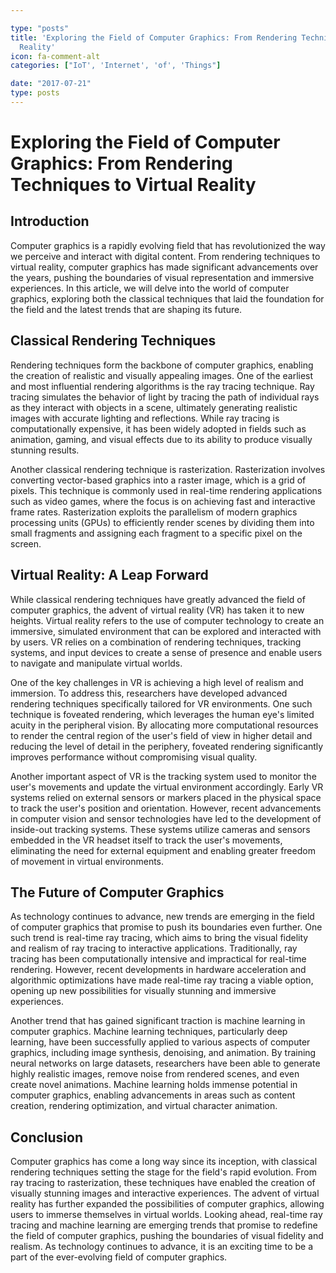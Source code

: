 ```yaml
---

type: "posts"
title: 'Exploring the Field of Computer Graphics: From Rendering Techniques to Virtual
  Reality'
icon: fa-comment-alt
categories: ["IoT', 'Internet', 'of', 'Things"]

date: "2017-07-21"
type: posts
---
```





# Exploring the Field of Computer Graphics: From Rendering Techniques to Virtual Reality

## Introduction

Computer graphics is a rapidly evolving field that has revolutionized the way we perceive and interact with digital content. From rendering techniques to virtual reality, computer graphics has made significant advancements over the years, pushing the boundaries of visual representation and immersive experiences. In this article, we will delve into the world of computer graphics, exploring both the classical techniques that laid the foundation for the field and the latest trends that are shaping its future.

## Classical Rendering Techniques

Rendering techniques form the backbone of computer graphics, enabling the creation of realistic and visually appealing images. One of the earliest and most influential rendering algorithms is the ray tracing technique. Ray tracing simulates the behavior of light by tracing the path of individual rays as they interact with objects in a scene, ultimately generating realistic images with accurate lighting and reflections. While ray tracing is computationally expensive, it has been widely adopted in fields such as animation, gaming, and visual effects due to its ability to produce visually stunning results.

Another classical rendering technique is rasterization. Rasterization involves converting vector-based graphics into a raster image, which is a grid of pixels. This technique is commonly used in real-time rendering applications such as video games, where the focus is on achieving fast and interactive frame rates. Rasterization exploits the parallelism of modern graphics processing units (GPUs) to efficiently render scenes by dividing them into small fragments and assigning each fragment to a specific pixel on the screen.

## Virtual Reality: A Leap Forward

While classical rendering techniques have greatly advanced the field of computer graphics, the advent of virtual reality (VR) has taken it to new heights. Virtual reality refers to the use of computer technology to create an immersive, simulated environment that can be explored and interacted with by users. VR relies on a combination of rendering techniques, tracking systems, and input devices to create a sense of presence and enable users to navigate and manipulate virtual worlds.

One of the key challenges in VR is achieving a high level of realism and immersion. To address this, researchers have developed advanced rendering techniques specifically tailored for VR environments. One such technique is foveated rendering, which leverages the human eye's limited acuity in the peripheral vision. By allocating more computational resources to render the central region of the user's field of view in higher detail and reducing the level of detail in the periphery, foveated rendering significantly improves performance without compromising visual quality.

Another important aspect of VR is the tracking system used to monitor the user's movements and update the virtual environment accordingly. Early VR systems relied on external sensors or markers placed in the physical space to track the user's position and orientation. However, recent advancements in computer vision and sensor technologies have led to the development of inside-out tracking systems. These systems utilize cameras and sensors embedded in the VR headset itself to track the user's movements, eliminating the need for external equipment and enabling greater freedom of movement in virtual environments.

## The Future of Computer Graphics

As technology continues to advance, new trends are emerging in the field of computer graphics that promise to push its boundaries even further. One such trend is real-time ray tracing, which aims to bring the visual fidelity and realism of ray tracing to interactive applications. Traditionally, ray tracing has been computationally intensive and impractical for real-time rendering. However, recent developments in hardware acceleration and algorithmic optimizations have made real-time ray tracing a viable option, opening up new possibilities for visually stunning and immersive experiences.

Another trend that has gained significant traction is machine learning in computer graphics. Machine learning techniques, particularly deep learning, have been successfully applied to various aspects of computer graphics, including image synthesis, denoising, and animation. By training neural networks on large datasets, researchers have been able to generate highly realistic images, remove noise from rendered scenes, and even create novel animations. Machine learning holds immense potential in computer graphics, enabling advancements in areas such as content creation, rendering optimization, and virtual character animation.

## Conclusion

Computer graphics has come a long way since its inception, with classical rendering techniques setting the stage for the field's rapid evolution. From ray tracing to rasterization, these techniques have enabled the creation of visually stunning images and interactive experiences. The advent of virtual reality has further expanded the possibilities of computer graphics, allowing users to immerse themselves in virtual worlds. Looking ahead, real-time ray tracing and machine learning are emerging trends that promise to redefine the field of computer graphics, pushing the boundaries of visual fidelity and realism. As technology continues to advance, it is an exciting time to be a part of the ever-evolving field of computer graphics.
